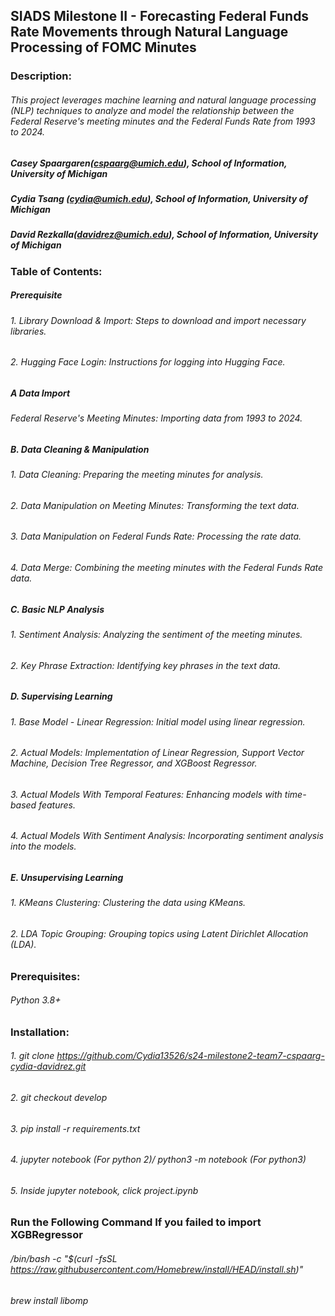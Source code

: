 ## SIADS Milestone II - Forecasting Federal Funds Rate Movements through Natural Language Processing of FOMC Minutes

### Description:
###### This project leverages machine learning and natural language processing (NLP) techniques to analyze and model the relationship between the Federal Reserve's meeting minutes and the Federal Funds Rate from 1993 to 2024.

##### Casey Spaargaren(cspaarg@umich.edu), School of Information, University of Michigan
##### Cydia Tsang (cydia@umich.edu), School of Information, University of Michigan
##### David Rezkalla(davidrez@umich.edu), School of Information, University of Michigan

### Table of Contents:
#####  Prerequisite
######     1. Library Download & Import: Steps to download and import necessary libraries.
######     2. Hugging Face Login: Instructions for logging into Hugging Face.
#####  A Data Import
######     Federal Reserve's Meeting Minutes: Importing data from 1993 to 2024.
#####  B. Data Cleaning & Manipulation
######     1. Data Cleaning: Preparing the meeting minutes for analysis.
######     2. Data Manipulation on Meeting Minutes: Transforming the text data.
######     3. Data Manipulation on Federal Funds Rate: Processing the rate data.
######     4. Data Merge: Combining the meeting minutes with the Federal Funds Rate data.
#####  C. Basic NLP Analysis
######     1. Sentiment Analysis: Analyzing the sentiment of the meeting minutes.
######     2. Key Phrase Extraction: Identifying key phrases in the text data.
#####  D. Supervising Learning
######     1. Base Model - Linear Regression: Initial model using linear regression.
######     2. Actual Models: Implementation of Linear Regression, Support Vector Machine, Decision Tree Regressor, and XGBoost Regressor.
######     3. Actual Models With Temporal Features: Enhancing models with time-based features.
######     4. Actual Models With Sentiment Analysis: Incorporating sentiment analysis into the models.
#####  E. Unsupervising Learning
######     1. KMeans Clustering: Clustering the data using KMeans.
######     2. LDA Topic Grouping: Grouping topics using Latent Dirichlet Allocation (LDA).

### Prerequisites:
###### Python 3.8+

### Installation:
###### 1. git clone https://github.com/Cydia13526/s24-milestone2-team7-cspaarg-cydia-davidrez.git
###### 2. git checkout develop
###### 3. pip install -r requirements.txt
###### 4. jupyter notebook (For python 2)/ python3 -m notebook (For python3)
###### 5. Inside jupyter notebook, click project.ipynb

### Run the Following Command If you failed to import XGBRegressor
###### /bin/bash -c "$(curl -fsSL https://raw.githubusercontent.com/Homebrew/install/HEAD/install.sh)"
###### brew install libomp
